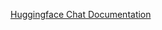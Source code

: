 [Huggingface Chat Documentation](https://docs.spring.io/spring-ai/reference/api/chat/huggingface.html)


